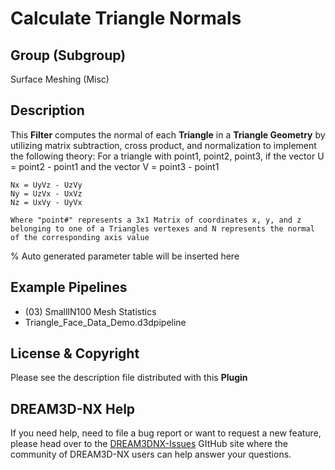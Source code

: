 # Calculate Triangle Normals

## Group (Subgroup)

Surface Meshing (Misc)

## Description

This **Filter** computes the normal of each **Triangle** in a **Triangle Geometry** by utilizing matrix subtraction, cross product, and normalization to implement the following theory:
    For a triangle with point1, point2, point3, if the vector U = point2 - point1 and the vector V = point3 - point1

    Nx = UyVz - UzVy
    Ny = UzVx - UxVz
    Nz = UxVy - UyVx

    Where "point#" represents a 3x1 Matrix of coordinates x, y, and z belonging to one of a Triangles vertexes and N represents the normal of the corresponding axis value

% Auto generated parameter table will be inserted here

## Example Pipelines

+ (03) SmallIN100 Mesh Statistics
+ Triangle_Face_Data_Demo.d3dpipeline

## License & Copyright

Please see the description file distributed with this **Plugin**

## DREAM3D-NX Help

If you need help, need to file a bug report or want to request a new feature, please head over to the [DREAM3DNX-Issues](https://github.com/BlueQuartzSoftware/DREAM3DNX-Issues) GItHub site where the community of DREAM3D-NX users can help answer your questions.
